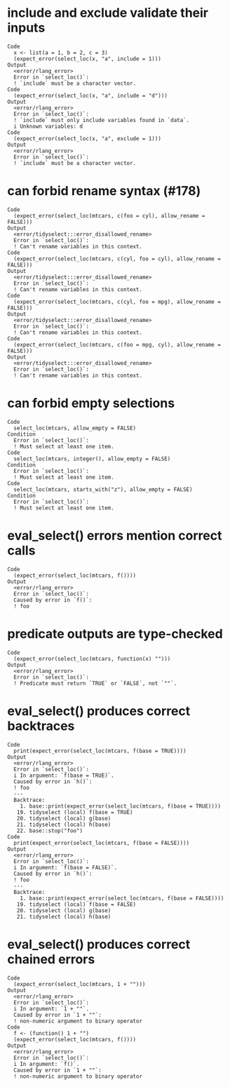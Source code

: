 # include and exclude validate their inputs

    Code
      x <- list(a = 1, b = 2, c = 3)
      (expect_error(select_loc(x, "a", include = 1)))
    Output
      <error/rlang_error>
      Error in `select_loc()`:
      ! `include` must be a character vector.
    Code
      (expect_error(select_loc(x, "a", include = "d")))
    Output
      <error/rlang_error>
      Error in `select_loc()`:
      ! `include` must only include variables found in `data`.
      i Unknown variables: d
    Code
      (expect_error(select_loc(x, "a", exclude = 1)))
    Output
      <error/rlang_error>
      Error in `select_loc()`:
      ! `include` must be a character vector.

# can forbid rename syntax (#178)

    Code
      (expect_error(select_loc(mtcars, c(foo = cyl), allow_rename = FALSE)))
    Output
      <error/tidyselect:::error_disallowed_rename>
      Error in `select_loc()`:
      ! Can't rename variables in this context.
    Code
      (expect_error(select_loc(mtcars, c(cyl, foo = cyl), allow_rename = FALSE)))
    Output
      <error/tidyselect:::error_disallowed_rename>
      Error in `select_loc()`:
      ! Can't rename variables in this context.
    Code
      (expect_error(select_loc(mtcars, c(cyl, foo = mpg), allow_rename = FALSE)))
    Output
      <error/tidyselect:::error_disallowed_rename>
      Error in `select_loc()`:
      ! Can't rename variables in this context.
    Code
      (expect_error(select_loc(mtcars, c(foo = mpg, cyl), allow_rename = FALSE)))
    Output
      <error/tidyselect:::error_disallowed_rename>
      Error in `select_loc()`:
      ! Can't rename variables in this context.

# can forbid empty selections

    Code
      select_loc(mtcars, allow_empty = FALSE)
    Condition
      Error in `select_loc()`:
      ! Must select at least one item.
    Code
      select_loc(mtcars, integer(), allow_empty = FALSE)
    Condition
      Error in `select_loc()`:
      ! Must select at least one item.
    Code
      select_loc(mtcars, starts_with("z"), allow_empty = FALSE)
    Condition
      Error in `select_loc()`:
      ! Must select at least one item.

# eval_select() errors mention correct calls

    Code
      (expect_error(select_loc(mtcars, f())))
    Output
      <error/rlang_error>
      Error in `select_loc()`:
      Caused by error in `f()`:
      ! foo

# predicate outputs are type-checked

    Code
      (expect_error(select_loc(mtcars, function(x) "")))
    Output
      <error/rlang_error>
      Error in `select_loc()`:
      ! Predicate must return `TRUE` or `FALSE`, not `""`.

# eval_select() produces correct backtraces

    Code
      print(expect_error(select_loc(mtcars, f(base = TRUE))))
    Output
      <error/rlang_error>
      Error in `select_loc()`:
      i In argument: `f(base = TRUE)`.
      Caused by error in `h()`:
      ! foo
      ---
      Backtrace:
        1. base::print(expect_error(select_loc(mtcars, f(base = TRUE))))
       19. tidyselect (local) f(base = TRUE)
       20. tidyselect (local) g(base)
       21. tidyselect (local) h(base)
       22. base::stop("foo")
    Code
      print(expect_error(select_loc(mtcars, f(base = FALSE))))
    Output
      <error/rlang_error>
      Error in `select_loc()`:
      i In argument: `f(base = FALSE)`.
      Caused by error in `h()`:
      ! foo
      ---
      Backtrace:
        1. base::print(expect_error(select_loc(mtcars, f(base = FALSE))))
       19. tidyselect (local) f(base = FALSE)
       20. tidyselect (local) g(base)
       21. tidyselect (local) h(base)

# eval_select() produces correct chained errors

    Code
      (expect_error(select_loc(mtcars, 1 + "")))
    Output
      <error/rlang_error>
      Error in `select_loc()`:
      i In argument: `1 + ""`.
      Caused by error in `1 + ""`:
      ! non-numeric argument to binary operator
    Code
      f <- (function() 1 + "")
      (expect_error(select_loc(mtcars, f())))
    Output
      <error/rlang_error>
      Error in `select_loc()`:
      i In argument: `f()`.
      Caused by error in `1 + ""`:
      ! non-numeric argument to binary operator


